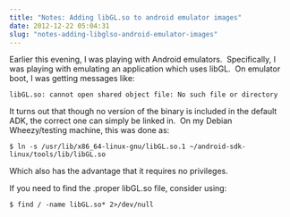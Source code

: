 ```yaml
---
title: "Notes: Adding libGL.so to android emulator images"
date: 2012-12-22 05:04:31
slug: "notes-adding-libglso-android-emulator-images"
---
```


Earlier this evening, I was playing with Android emulators.  Specifically, I was playing with emulating an application which uses libGL.  On emulator boot, I was getting messages like:

```
libGL.so: cannot open shared object file: No such file or directory
```

It turns out that though no version of the binary is included in the default ADK, the correct one can simply be linked in.  On my Debian Wheezy/testing machine, this was done as:

```shell
$ ln -s /usr/lib/x86_64-linux-gnu/libGL.so.1 ~/android-sdk-linux/tools/lib/libGL.so
```

Which also has the advantage that it requires no privileges.

If you need to find the .proper libGL.so file, consider using:

```shell
$ find / -name libGL.so* 2>/dev/null
```